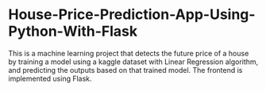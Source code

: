 # House-Price-Prediction-App-Using-Python-With-Flask
This is a machine learning project that detects the future price of a house by training a model using a kaggle dataset with Linear Regression algorithm, and predicting the outputs based on that trained model. The frontend is implemented using Flask.
